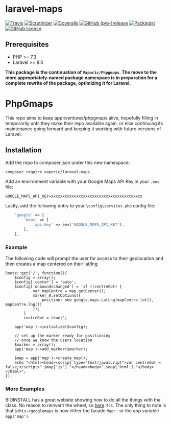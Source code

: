 # laravel-maps

[![Travis](https://img.shields.io/travis/Vaporic/laravel-maps.svg)](https://travis-ci.org/Vaporic/laravel-maps)
[![Scrutinizer](https://img.shields.io/scrutinizer/g/Vaporic/laravel-maps.svg)](https://scrutinizer-ci.com/g/Vaporic/laravel-maps)
[![Coveralls](https://img.shields.io/coveralls/Vaporic/laravel-maps.svg)](https://coveralls.io/github/Vaporic/laravel-maps)
[![GitHub (pre-)release](https://img.shields.io/github/release/Vaporic/laravel-maps/all.svg)](https://github.com/Vaporic/laravel-maps)
[![Packagist](https://img.shields.io/packagist/dt/Vaporic/laravel-maps.svg)](https://packagist.org/packages/vaporic/laravel-maps)
[![GitHub license](https://img.shields.io/badge/license-MIT-blue.svg)](https://raw.githubusercontent.com/Vaporic/laravel-maps/master/LICENSE)

## Prerequisites
- PHP >= 7.3
- Laravel >= 8.0

**This package is the continuation of `Vaporic/Phpgmaps`. The move to the more appropriately-named package namespace is in preparation for a complete rewrite of the package, optimizing it for Laravel.**

# PhpGmaps
This repo aims to keep appitventures/phpgmaps alive, hopefully filling in temporarily until they make their repo
available again, or else continuing its maintenance going forward and keeping it working with future versions of
Laravel.

## Installation
Add the repo to composer.json under this new namespace:
```sh
composer require vaporic/laravel-maps
```

Add an environment variable with your Google Maps API Key in your `.env` file:
```
GOOGLE_MAPS_API_KEY=xxxxxxxxxxxxxxxxxxxxxxxxxxxxxxxxxxxxxxxx
```

Lastly, add the following entry to your `\config\services.php` config file:
```php
    'google' => [
        'maps' => [
            'api-key' => env('GOOGLE_MAPS_API_KEY'),
        ],
    ],
```

### Example
The following code will prompt the user for access to their geolocation and then creates a map centered on their lat/lng

    Route::get('/', function(){
        $config = array();
        $config['center'] = 'auto';
        $config['onboundschanged'] = 'if (!centreGot) {
                var mapCentre = map.getCenter();
                marker_0.setOptions({
                    position: new google.maps.LatLng(mapCentre.lat(), mapCentre.lng())
                });
            }
            centreGot = true;';

        app('map')->initialize($config);

        // set up the marker ready for positioning
        // once we know the users location
        $marker = array();
        app('map')->add_marker($marker);

        $map = app('map')->create_map();
        echo "<html><head><script type="text/javascript">var centreGot = false;</script>".$map['js']."</head><body>".$map['html']."</body></html>";
    });

### More Examples
BIOINSTALL has a great website showing how to do all the things with the class. No reason to reinvent the wheel, so [here](http://biostall.com/demos/google-maps-v3-api-codeigniter-library/) it is. The only thing to note is that `$this->googlemaps` is now either the facade `Map::` or the app variable `app('map')`.
